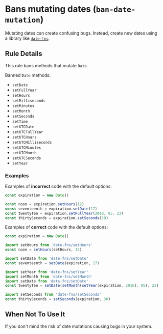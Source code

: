 # Bans mutating dates (`ban-date-mutation`)

Mutating dates can create confusing bugs. Instead, create new dates using a library like [`date-fns`](https://github.com/date-fns/date-fns).

## Rule Details

This rule bans methods that mutate `Date`.

Banned `Date` methods:

- `setDate`
- `setFullYear`
- `setHours`
- `setMilliseconds`
- `setMinutes`
- `setMonth`
- `setSeconds`
- `setTime`
- `setUTCDate`
- `setUTCFullYear`
- `setUTCHours`
- `setUTCMilliseconds`
- `setUTCMinutes`
- `setUTCMonth`
- `setUTCSeconds`
- `setYear`

### Examples

Examples of **incorrect** code with the default options:

```ts
const expiration = new Date()

const noon = expiration.setHours(12)
const seventeenth = expiration.setDate(17)
const twentyTen = expiration.setFullYear(2010, 05, 23)
const thirtySeconds = expiration.setSeconds(30)
```

Examples of **correct** code with the default options:

```ts
const expiration = new Date()

import setHours from 'date-fns/setHours'
const noon = setHours(setHours, 12)

import setDate from 'date-fns/setDate'
const seventeenth = setDate(expiration, 17)

import setYear from 'date-fns/setYear'
import setMonth from 'date-fns/setMonth'
import setDate from 'date-fns/setDate'
const twentyTen = setDate(setMonth(setYear(expiration, 2010), 05), 23)

import setSeconds from 'date-fns/setSeconds'
const thirtySeconds = setSeconds(expiration, 30)
```

## When Not To Use It

If you don't mind the risk of date mutations causing bugs in your system.

